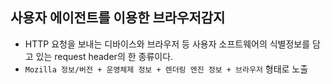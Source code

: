 ## 사용자 에이전트를 이용한 브라우저감지

- HTTP 요청을 보내는 디바이스와 브라우저 등 사용자 소프트웨어의 식별정보를 담고 있는 request header의 한 종류이다.
- `Mozilla 정보/버전 + 운영체제 정보 + 렌더링 엔진 정보 + 브라우저` 형태로 노출
